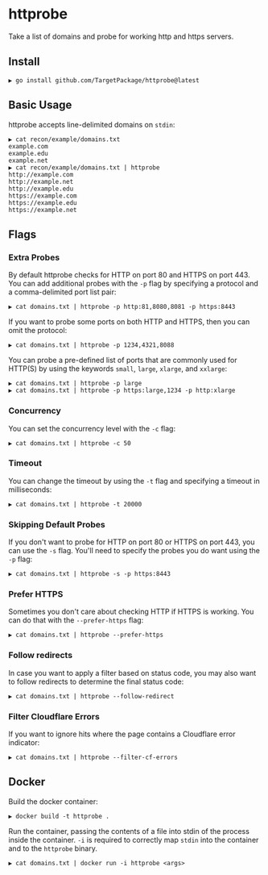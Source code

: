 # httprobe

Take a list of domains and probe for working http and https servers.

## Install

```shell
▶ go install github.com/TargetPackage/httprobe@latest
```

## Basic Usage

httprobe accepts line-delimited domains on `stdin`:

```shell
▶ cat recon/example/domains.txt
example.com
example.edu
example.net
▶ cat recon/example/domains.txt | httprobe
http://example.com
http://example.net
http://example.edu
https://example.com
https://example.edu
https://example.net
```

## Flags

### Extra Probes

By default httprobe checks for HTTP on port 80 and HTTPS on port 443. You can add additional
probes with the `-p` flag by specifying a protocol and a comma-delimited port list pair:

```shell
▶ cat domains.txt | httprobe -p http:81,8080,8081 -p https:8443
```

If you want to probe some ports on both HTTP and HTTPS, then you can omit the protocol:

```shell
▶ cat domains.txt | httprobe -p 1234,4321,8088
```

You can probe a pre-defined list of ports that are commonly used for HTTP(S) by using the keywords `small`, `large`, `xlarge`, and `xxlarge`:

```shell
▶ cat domains.txt | httprobe -p large
▶ cat domains.txt | httprobe -p https:large,1234 -p http:xlarge
```

### Concurrency

You can set the concurrency level with the `-c` flag:

```shell
▶ cat domains.txt | httprobe -c 50
```

### Timeout

You can change the timeout by using the `-t` flag and specifying a timeout in milliseconds:

```shell
▶ cat domains.txt | httprobe -t 20000
```

### Skipping Default Probes

If you don't want to probe for HTTP on port 80 or HTTPS on port 443, you can use the
`-s` flag. You'll need to specify the probes you do want using the `-p` flag:

```shell
▶ cat domains.txt | httprobe -s -p https:8443
```

### Prefer HTTPS

Sometimes you don't care about checking HTTP if HTTPS is working. You can do that with the `--prefer-https` flag:

```shell
▶ cat domains.txt | httprobe --prefer-https
```

### Follow redirects

In case you want to apply a filter based on status code, you may also want to follow redirects to determine the final status code:

```shell
▶ cat domains.txt | httprobe --follow-redirect
```

### Filter Cloudflare Errors

If you want to ignore hits where the page contains a Cloudflare error indicator:

```shell
▶ cat domains.txt | httprobe --filter-cf-errors
```

## Docker

Build the docker container:

```shell
▶ docker build -t httprobe .
```

Run the container, passing the contents of a file into stdin of the process inside the container. `-i` is required to correctly map `stdin` into the container and to the `httprobe` binary.

```shell
▶ cat domains.txt | docker run -i httprobe <args>
```
